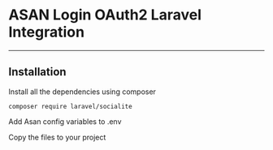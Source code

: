 # ASAN Login OAuth2 Laravel Integration
----------

## Installation

Install all the dependencies using composer

    composer require laravel/socialite


Add Asan config variables to .env

Copy the files to your project
